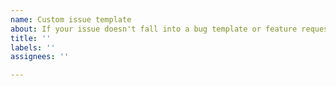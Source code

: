 ```yaml
---
name: Custom issue template
about: If your issue doesn't fall into a bug template or feature request, please provide some information on it here.
title: ''
labels: ''
assignees: ''

---
```



